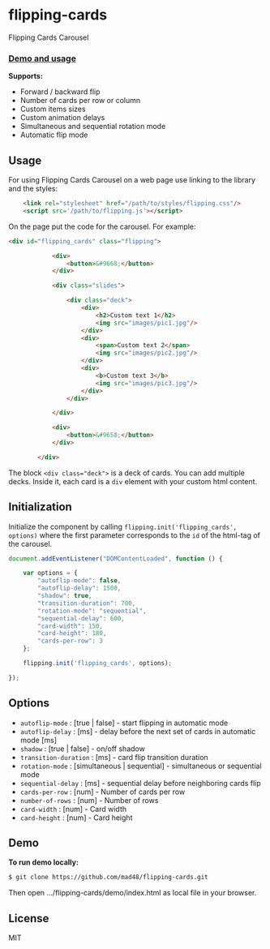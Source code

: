 # flipping-cards

Flipping Cards Carousel

### [Demo and usage]

**Supports:**

- Forward / backward flip
- Number of cards per row or column
- Custom items sizes
- Custom animation delays
- Simultaneous and  sequential rotation mode
- Automatic flip mode

## Usage

For using Flipping Cards Carousel on a web page use linking to the library and the styles:

```html
    <link rel="stylesheet" href="/path/to/styles/flipping.css"/>
    <script src='/path/to/flipping.js'></script>
```

On the page put the code for the carousel. For example:

```html
<div id="flipping_cards" class="flipping">

            <div>
                <button>&#9668;</button>
            </div>

            <div class="slides">

                <div class="deck">
                    <div>
                        <h2>Custom text 1</h2>
                        <img src="images/pic1.jpg"/>
                    </div>
                    <div>
                        <span>Custom text 2</span>
                        <img src="images/pic2.jpg"/>
                    </div>
                    <div>
                        <b>Custom text 3</b>
                        <img src="images/pic3.jpg"/>
                    </div>
                </div>

            </div>

            <div>
                <button>&#9658;</button>
            </div>

        </div>
```

The block `<div class="deck">` is a deck of cards. You can add multiple decks. Inside it, each card is a `div` element with your custom html content.

## Initialization

Initialize the component by calling `flipping.init('flipping_cards', options)` where the first parameter corresponds to the `id` of the html-tag of the carousel.

```javascript
document.addEventListener("DOMContentLoaded", function () {

    var options = {
        "autoflip-mode": false,
        "autoflip-delay": 1500,
        "shadow": true,
        "transition-duration": 700,
        "rotation-mode": "sequential",
        "sequential-delay": 600,
        "card-width": 150,
        "card-height": 180,
        "cards-per-row": 3
    };

    flipping.init('flipping_cards', options);

});
```

## Options

- `autoflip-mode` : [true | false] - start flipping in automatic mode
- `autoflip-delay` : [ms] - delay before the next set of cards in automatic mode [ms]
- `shadow` : [true | false] - on/off shadow
- `transition-duration` : [ms] - card flip transition duration
- `rotation-mode` : [simultaneous | sequential] - simultaneous or sequential mode
- `sequential-delay` : [ms] - sequential delay before neighboring cards flip
- `cards-per-row` : [num] - Number of cards per row
- `number-of-rows` : [num] - Number of rows
- `card-width` : [num] - Card width
- `card-height` : [num] - Card height



## Demo

**To run demo locally:**


```sh
$ git clone https://github.com/mad48/flipping-cards.git
```


Then open .../flipping-cards/demo/index.html as local file in your browser.

License
----

MIT

[//]: #

[Demo and usage]: <https://mad48.github.io/flipping-cards/demo/index.html>

